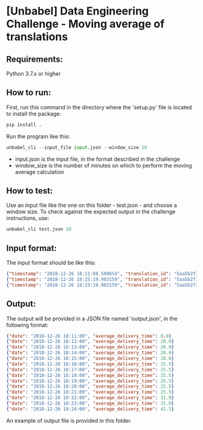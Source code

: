 # [Unbabel] Data Engineering Challenge - Moving average of translations

## Requirements:
Python 3.7.x or higher

## How to run:
First, run this command in the directory where the 'setup.py' file is located to install the package:
```python
pip install .
```


Run the program like this:
```python
unbabel_cli --input_file input.json --window_size 10
``` 
+ input.json is the input file, in the format described in the challenge
+ window_size is the number of minutes on which to perform the moving average calculation

## How to test:
Use an input file like the one on this folder - test.json - and choose a window size.
To check against the expected output in the challenge instructions, use:
```python
unbabel_cli test.json 10
```

## Input format:
The input format should be like this:
```json
{"timestamp": "2018-12-26 18:11:08.509654", "translation_id": "5aa5b2f39f7254a75aa5", "source_language": "en", "target_language": "fr", "client_name": "airliberty", "event_name": "translation_delivered", "nr_words": 30, "duration": 20}
{"timestamp": "2018-12-26 18:15:19.903159", "translation_id": "5aa5b2f39f7254a75aa4", "source_language": "en", "target_language": "fr", "client_name": "airliberty", "event_name": "translation_delivered", "nr_words": 30, "duration": 31}
{"timestamp": "2018-12-26 18:23:19.903159", "translation_id": "5aa5b2f39f7254a75bb3", "source_language": "en", "target_language": "fr", "client_name": "taxi-eats", "event_name": "translation_delivered", "nr_words": 100, "duration": 54}
```

## Output:
The output will be provided in a JSON file named 'output.json', in the following format:
```json
{"date": "2018-12-26 18:11:00", "average_delivery_time": 0.0}
{"date": "2018-12-26 18:12:00", "average_delivery_time": 20.0}
{"date": "2018-12-26 18:13:00", "average_delivery_time": 20.0}
{"date": "2018-12-26 18:14:00", "average_delivery_time": 20.0}
{"date": "2018-12-26 18:15:00", "average_delivery_time": 20.0}
{"date": "2018-12-26 18:16:00", "average_delivery_time": 25.5}
{"date": "2018-12-26 18:17:00", "average_delivery_time": 25.5}
{"date": "2018-12-26 18:18:00", "average_delivery_time": 25.5}
{"date": "2018-12-26 18:19:00", "average_delivery_time": 25.5}
{"date": "2018-12-26 18:20:00", "average_delivery_time": 25.5}
{"date": "2018-12-26 18:21:00", "average_delivery_time": 25.5}
{"date": "2018-12-26 18:22:00", "average_delivery_time": 31.0}
{"date": "2018-12-26 18:23:00", "average_delivery_time": 31.0}
{"date": "2018-12-26 18:24:00", "average_delivery_time": 42.5}
```
An example of output file is provided in this folder.



